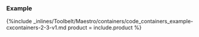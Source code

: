 


### Example



{%include _inlines/Toolbelt/Maestro/containers/code_containers_example-cxcontainers-2-3-v1.md  product = include.product %}



